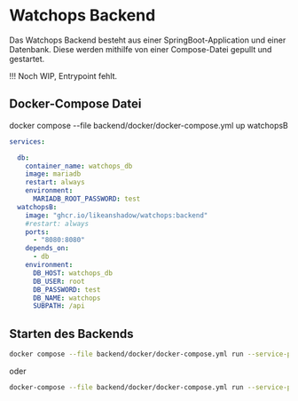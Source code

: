 # Watchops Backend

Das Watchops Backend besteht aus einer SpringBoot-Application und einer Datenbank. Diese werden mithilfe von einer Compose-Datei gepullt und gestartet.


!!! Noch WIP, Entrypoint fehlt.

## Docker-Compose Datei

docker compose --file backend/docker/docker-compose.yml up watchopsB

```yaml
services:

  db:
    container_name: watchops_db
    image: mariadb
    restart: always
    environment:
      MARIADB_ROOT_PASSWORD: test
  watchopsB:
    image: "ghcr.io/likeanshadow/watchops:backend"
    #restart: always
    ports:
      - "8080:8080"
    depends_on:
      - db
    environment:
      DB_HOST: watchops_db
      DB_USER: root
      DB_PASSWORD: test
      DB_NAME: watchops
      SUBPATH: /api
```

## Starten des Backends

```bash
docker compose --file backend/docker/docker-compose.yml run --service-ports watchopsB
```

oder

```bash
docker-compose --file backend/docker/docker-compose.yml run --service-ports watchopsB
```